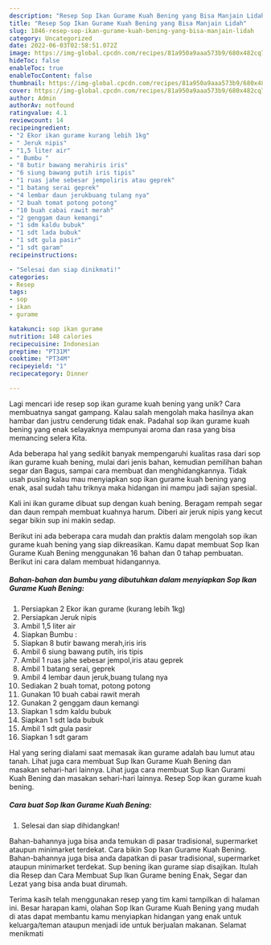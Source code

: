 ```yaml
---
description: "Resep Sop Ikan Gurame Kuah Bening yang Bisa Manjain Lidah"
title: "Resep Sop Ikan Gurame Kuah Bening yang Bisa Manjain Lidah"
slug: 1846-resep-sop-ikan-gurame-kuah-bening-yang-bisa-manjain-lidah
category: Uncategorized
date: 2022-06-03T02:58:51.072Z
image: https://img-global.cpcdn.com/recipes/81a950a9aaa573b9/680x482cq70/sop-ikan-gurame-kuah-bening-foto-resep-utama.jpg
hideToc: false
enableToc: true
enableTocContent: false
thumbnail: https://img-global.cpcdn.com/recipes/81a950a9aaa573b9/680x482cq70/sop-ikan-gurame-kuah-bening-foto-resep-utama.jpg
cover: https://img-global.cpcdn.com/recipes/81a950a9aaa573b9/680x482cq70/sop-ikan-gurame-kuah-bening-foto-resep-utama.jpg
author: Admin
authorAv: notfound
ratingvalue: 4.1
reviewcount: 14
recipeingredient:
- "2 Ekor ikan gurame kurang lebih 1kg"
- " Jeruk nipis"
- "1,5 liter air"
- " Bumbu "
- "8 butir bawang merahiris iris"
- "6 siung bawang putih iris tipis"
- "1 ruas jahe sebesar jempoliris atau geprek"
- "1 batang serai geprek"
- "4 lembar daun jerukbuang tulang nya"
- "2 buah tomat potong potong"
- "10 buah cabai rawit merah"
- "2 genggam daun kemangi"
- "1 sdm kaldu bubuk"
- "1 sdt lada bubuk"
- "1 sdt gula pasir"
- "1 sdt garam"
recipeinstructions:

- "Selesai dan siap dinikmati!"
categories:
- Resep
tags:
- sop
- ikan
- gurame

katakunci: sop ikan gurame 
nutrition: 148 calories
recipecuisine: Indonesian
preptime: "PT31M"
cooktime: "PT34M"
recipeyield: "1"
recipecategory: Dinner

---
```





Lagi mencari ide resep sop ikan gurame kuah bening yang unik? Cara membuatnya sangat gampang. Kalau salah mengolah maka hasilnya akan hambar dan justru cenderung tidak enak. Padahal sop ikan gurame kuah bening yang enak selayaknya mempunyai aroma dan rasa yang bisa memancing selera Kita.





Ada beberapa hal yang sedikit banyak mempengaruhi kualitas rasa dari sop ikan gurame kuah bening, mulai dari jenis bahan, kemudian pemilihan bahan segar dan Bagus, sampai cara membuat dan menghidangkannya. Tidak usah pusing kalau mau menyiapkan sop ikan gurame kuah bening yang enak,      asal sudah tahu triknya maka hidangan ini mampu jadi sajian spesial.














Kali ini ikan gurame dibuat sup dengan kuah bening. Beragam rempah segar dan daun rempah membuat kuahnya harum. Diberi air jeruk nipis yang kecut segar bikin sup ini makin sedap.






Berikut ini ada beberapa cara mudah dan praktis dalam mengolah sop ikan gurame kuah bening yang siap dikreasikan. Kamu dapat membuat Sop Ikan Gurame Kuah Bening menggunakan 16 bahan dan 0 tahap pembuatan. Berikut ini cara dalam membuat hidangannya.

<!--inarticleads1-->

##### Bahan-bahan dan bumbu yang dibutuhkan dalam menyiapkan Sop Ikan Gurame Kuah Bening:

1. Persiapkan 2 Ekor ikan gurame (kurang lebih 1kg)
1. Persiapkan  Jeruk nipis
1. Ambil 1,5 liter air
1. Siapkan  Bumbu :
1. Siapkan 8 butir bawang merah,iris iris
1. Ambil 6 siung bawang putih, iris tipis
1. Ambil 1 ruas jahe sebesar jempol,iris atau geprek
1. Ambil 1 batang serai, geprek
1. Ambil 4 lembar daun jeruk,buang tulang nya
1. Sediakan 2 buah tomat, potong potong
1. Gunakan 10 buah cabai rawit merah
1. Gunakan 2 genggam daun kemangi
1. Siapkan 1 sdm kaldu bubuk
1. Siapkan 1 sdt lada bubuk
1. Ambil 1 sdt gula pasir
1. Siapkan 1 sdt garam


Hal yang sering dialami saat memasak ikan gurame adalah bau lumut atau tanah. Lihat juga cara membuat Sup Ikan Gurame Kuah Bening dan masakan sehari-hari lainnya. Lihat juga cara membuat Sup Ikan Gurami Kuah Bening dan masakan sehari-hari lainnya. Resep Sop ikan gurame kuah bening. 

<!--inarticleads2-->

##### Cara buat Sop Ikan Gurame Kuah Bening:


1. Selesai dan siap dihidangkan!

Bahan-bahannya juga bisa anda temukan di pasar tradisional, supermarket ataupun minimarket terdekat. Cara bikin Sop Ikan Gurame Kuah Bening. Bahan-bahannya juga bisa anda dapatkan di pasar tradisional, supermarket ataupun minimarket terdekat. Sup bening ikan gurame siap disajikan. Itulah dia Resep dan Cara Membuat Sup Ikan Gurame bening Enak, Segar dan Lezat yang bisa anda buat dirumah. 

Terima kasih telah menggunakan resep yang tim kami tampilkan di halaman ini. Besar harapan kami, olahan Sop Ikan Gurame Kuah Bening yang mudah di atas dapat membantu kamu menyiapkan hidangan yang enak untuk keluarga/teman ataupun menjadi ide untuk berjualan makanan. Selamat menikmati
